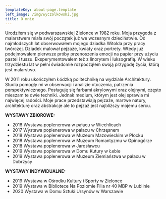 ```yaml
---
templateKey: about-page.template
left_image: /img/wyczolkowski.jpg
title: O mnie
---
```

Urodziłem się w podwarszawskiej Zielonce w 1982 roku. Moja przygoda z malarstwem miała swój początek już we wczesnym dzieciństwie. Od najmłodszych lat obserwowałem mojego dziadka Witolda przy pracy twórczej. Dziadek malował pejzaże, kwiaty oraz portrety.  Wtedy już podejmowałem pierwsze próby przenoszenia emocji na papier przy użyciu pastel i tuszu. Eksperymentowałem też z linorytem i luksografią. W wieku trzydziestu lat w pełni świadomie rozpocząłem swoją przygodę życia, którą jest malarstwo.

W 2011 roku ukończyłem Łódzką politechnikę na wydziale Architektury. Studia pomogły mi w obserwacji i analizie otoczenia, patrzenia perspektywicznego. Posługuję się farbami akrylowymi oraz olejnymi, często mieszam te dwie techniki. Jednak medium, którym jest olej sprawia mi najwięcej radości. Moje prace przedstawiają pejzaże, martwe natury, architekturę oraz abstrakcje ale to pejzaż jest najbliższy mojemu sercu.

**WYSTAWY ZBIOROWE:**

* 2016 Wystawa poplenerowa w pałacu w Wiechlicach
* 2017 Wystawa poplenerowa w pałacu w Chrzęsnem
* 2018 Wystawa poplenerowa w Muzeum Mazowieckim w Płocku
* 2018 Wystawa poplenerowa w Muzeum Romantyzmu w Opinogórze
* 2018 Wystawa poplenerowa w Jarosławcu
* 2019 Wystawa poplenerowa w Domu Kutury w Łebie
* 2019 Wystawa poplenerowa w Muzeum Ziemiaństwa w pałacu w Dobrzycy



**WYSTAWY INDYWIDUALNE:**

* 2019 Wystawa w Ośrodku Kultury i Sporty w Zielonce
* 2019 Wystawa w Bibliotece Na Poziomie  Filia nr 40 MBP w Lublinie
* 2020 Wystawa w Domu Sztuki Ursynów w Warszawie
